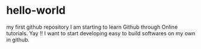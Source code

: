 # hello-world
my first github repository
I am starting to learn Github through Online tutorials. Yay !!
I want to start developing easy to build softwares on my own in github.
